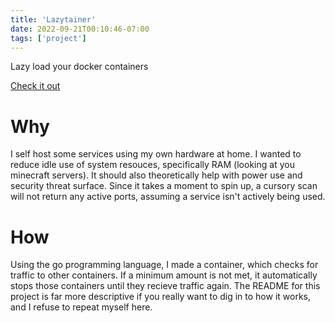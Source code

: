 ```yaml
---
title: 'Lazytainer'
date: 2022-09-21T00:10:46-07:00
tags: ['project']
---
```


Lazy load your docker containers

[Check it out](https://github.com/vmorganp/Lazytainer)

# Why

I self host some services using my own hardware at home. I wanted to reduce idle use of system resouces, specifically RAM (looking at you minecraft servers). It should also theoretically help with power use and security threat surface. Since it takes a moment to spin up, a cursory scan will not return any active ports, assuming a service isn't actively being used.

# How

Using the go programming language, I made a container, which checks for traffic to other containers. If a minimum amount is not met, it automatically stops those containers until they recieve traffic again. The README for this project is far more descriptive if you really want to dig in to how it works, and I refuse to repeat myself here.
